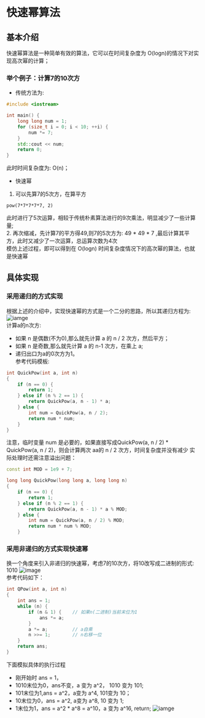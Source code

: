 # 快速幂算法

## 基本介绍
快速幂算法是一种简单有效的算法，它可以在时间复杂度为 O(logn)的情况下对实现高次幂的计算；

### 举个例子：计算7的10次方
- 传统方法为:
```c++
#include <iostream>

int main() {
    long long num = 1;
    for (size_t i = 0; i < 10; ++i) {
        num *= 7;
    }
    std::cout << num;
    return 0;
}
```
此时时间复杂度为: O(n)；

- 快速幂
1. 可以先算7的5次方，在算平方
```
pow(7*7*7*7*7, 2)
```
此时进行了5次运算，相较于传统朴素算法进行的9次乘法，明显减少了一些计算量;  
2. 再次缩减，先计算7的平方得49,则7的5次方为: 49 * 49 * 7 ,最后计算其平方，此时又减少了一次运算，总运算次数为4次  
模仿上述过程，即可以得到在 O(logn) 时间复杂度情况下的高次幂的算法，也就是快速幂

## 具体实现
### 采用递归的方式实现
根据上述的介绍中，实现快速幂的方式是一个二分的思路，所以其递归方程为:  
![iamge](https://github.com/Feng3333/Algorithm-and-Data-Structure/blob/3983b6be51010640b4d70972e95f687faa9c2aff/images-folder/KuaiSuMi.PNG)  
计算a的n次方:
- 如果 n 是偶数(不为0),那么就先计算 a 的 n / 2 次方，然后平方；  
- 如果 n 是奇数,那么就先计算 a 的 n-1 次方，在乘上 a;   
- 递归出口为a的0次方为1。  
参考代码模板:  
```c++
int QuickPow(int a, int n) 
{
    if (n == 0) {
        return 1;
    } else if (n % 2 == 1) {
        return QuickPow(a, n - 1) * a;
    } else {
        int num = QuickPow(a, n / 2);
        return num * num;
    }
}
```
注意，临时变量 num 是必要的，如果直接写成QuickPow(a, n / 2) * QuickPow(a, n / 2)，则会计算两次 aa的 n / 2 次方，时间复杂度并没有减少
实际处理时还需注意溢出问题：
```c++
const int MOD = 1e9 + 7;

long long QuickPow(long long a, long long n) 
{
    if (n == 0) {
        return 1;
    } else if (n % 2 == 1) {
        return QuickPow(a, n - 1) * a % MOD;
    } else {
        int num = QuickPow(a, n / 2) % MOD;
        return num * num % MOD;
    }
```

### 采用非递归的方式实现快速幂
换一个角度来引入非递归的快速幂，考虑7的10次方，将10改写成二进制的形式: 1010
![image](https://github.com/Feng3333/Algorithm-and-Data-Structure/blob/4e9126c2faf9d0f865bed35c66190ed13db9ed9c/images-folder/kuaisumi2.PNG)  
参考代码如下：
```c++
int QPow(int a, int n)
{
    int ans = 1;
    while (n) {  
        if (n & 1) {    // 如果n(二进制)当前末位为1 
            ans *= a;
        }
        a *= a;         // a自乘 
        n >>= 1;        // n右移一位
    }
    return ans;
}
```
下面模拟具体的执行过程
- 刚开始时 ans = 1，
- 1010末位为0，ans不变，a 变为 a^2， 1010 变为 101;
- 101末位为1,ans = a^2，a变为 a^4, 101变为 10；
- 10末位为0，ans = a^2, a变为 a^8, 10 变为 1;
- 1末位为1，ans = a^2 * a^8 = a^10，a 变为 a^16, return;
![iamge](https://github.com/Feng3333/Algorithm-and-Data-Structure/blob/4e9126c2faf9d0f865bed35c66190ed13db9ed9c/images-folder/kuaisumi3.PNG)
